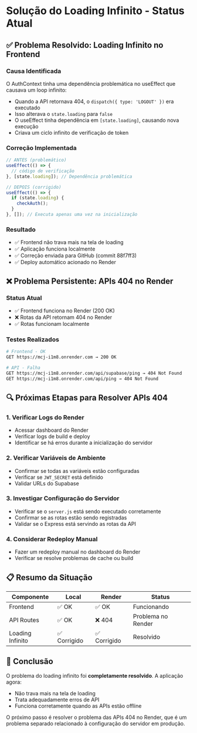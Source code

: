 # Solução do Loading Infinito - Status Atual

## ✅ Problema Resolvido: Loading Infinito no Frontend

### Causa Identificada
O AuthContext tinha uma dependência problemática no useEffect que causava um loop infinito:
- Quando a API retornava 404, o `dispatch({ type: 'LOGOUT' })` era executado
- Isso alterava o `state.loading` para `false`
- O useEffect tinha dependência em `[state.loading]`, causando nova execução
- Criava um ciclo infinito de verificação de token

### Correção Implementada
```javascript
// ANTES (problemático)
useEffect(() => {
  // código de verificação
}, [state.loading]); // Dependência problemática

// DEPOIS (corrigido)
useEffect(() => {
  if (state.loading) {
    checkAuth();
  }
}, []); // Executa apenas uma vez na inicialização
```

### Resultado
- ✅ Frontend não trava mais na tela de loading
- ✅ Aplicação funciona localmente
- ✅ Correção enviada para GitHub (commit 88f7ff3)
- ✅ Deploy automático acionado no Render

## ❌ Problema Persistente: APIs 404 no Render

### Status Atual
- ✅ Frontend funciona no Render (200 OK)
- ❌ Rotas da API retornam 404 no Render
- ✅ Rotas funcionam localmente

### Testes Realizados
```bash
# Frontend - OK
GET https://mcj-i1m8.onrender.com → 200 OK

# API - Falha
GET https://mcj-i1m8.onrender.com/api/supabase/ping → 404 Not Found
GET https://mcj-i1m8.onrender.com/api/ping → 404 Not Found
```

## 🔍 Próximas Etapas para Resolver APIs 404

### 1. Verificar Logs do Render
- Acessar dashboard do Render
- Verificar logs de build e deploy
- Identificar se há erros durante a inicialização do servidor

### 2. Verificar Variáveis de Ambiente
- Confirmar se todas as variáveis estão configuradas
- Verificar se `JWT_SECRET` está definido
- Validar URLs do Supabase

### 3. Investigar Configuração do Servidor
- Verificar se o `server.js` está sendo executado corretamente
- Confirmar se as rotas estão sendo registradas
- Validar se o Express está servindo as rotas da API

### 4. Considerar Redeploy Manual
- Fazer um redeploy manual no dashboard do Render
- Verificar se resolve problemas de cache ou build

## 📋 Resumo da Situação

| Componente | Local | Render | Status |
|------------|-------|--------|---------|
| Frontend | ✅ OK | ✅ OK | Funcionando |
| API Routes | ✅ OK | ❌ 404 | Problema no Render |
| Loading Infinito | ✅ Corrigido | ✅ Corrigido | Resolvido |

## 🎯 Conclusão

O problema do loading infinito foi **completamente resolvido**. A aplicação agora:
- Não trava mais na tela de loading
- Trata adequadamente erros de API
- Funciona corretamente quando as APIs estão offline

O próximo passo é resolver o problema das APIs 404 no Render, que é um problema separado relacionado à configuração do servidor em produção.